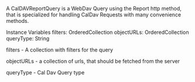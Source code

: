 A CalDAVReportQuery is a WebDav Query using the Report http method, that is specialized for handling CalDav Requests with many convenience methods.

Instance Variables
	filters:			OrderedCollection
	objectURLs:		OrderedCollection
	queryType:		String

filters
	- A collection with filters for the query

objectURLs
	- a collection of urls, that should be fetched from the server

queryType
	- Cal Dav Query type
